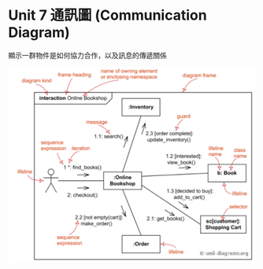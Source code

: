 # Unit 7 通訊圖 (Communication Diagram)

顯示一群物件是如何協力合作，以及訊息的傳遞關係

![Communication](/images/Communication_TopGround.PNG "Communication")

